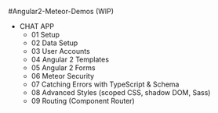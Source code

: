 #Angular2-Meteor-Demos (WIP)

* CHAT APP
    - 01 Setup
    - 02 Data Setup
    - 03 User Accounts 
    - 04 Angular 2 Templates
    - 05 Angular 2 Forms
    - 06 Meteor Security
    - 07 Catching Errors with TypeScript & Schema
    - 08 Advanced Styles (scoped CSS, shadow DOM, Sass)
    - 09 Routing (Component Router)